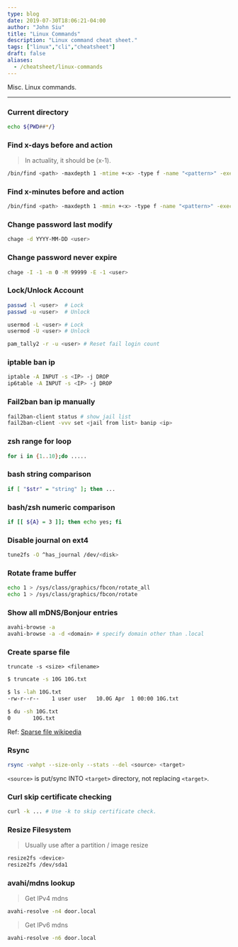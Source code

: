 ```yaml
---
type: blog
date: 2019-07-30T18:06:21-04:00
author: "John Siu"
title: "Linux Commands"
description: "Linux command cheat sheet."
tags: ["linux","cli","cheatsheet"]
draft: false
aliases:
  - /cheatsheet/linux-commands
---
```

Misc. Linux commands.
<!--more-->

---

### Current directory

```sh
echo ${PWD##*/}
```

### Find x-days before and action

> In actuality, it should be (x-1).

```sh
/bin/find <path> -maxdepth 1 -mtime +<x> -type f -name "<pattern>" -exec rm -f {} \;
```

### Find x-minutes before and action

```sh
/bin/find <path> -maxdepth 1 -mmin +<x> -type f -name "<pattern>" -exec rm -f {} \;
```

### Change password last modify

```sh
chage -d YYYY-MM-DD <user>
```

### Change password never expire

```sh
chage -I -1 -m 0 -M 99999 -E -1 <user>
```

### Lock/Unlock Account

```sh
passwd -l <user>  # Lock
passwd -u <user>  # Unlock

usermod -L <user> # Lock
usermod -U <user> # Unlock

pam_tally2 -r -u <user> # Reset fail login count
```

### iptable ban ip

```sh
iptable -A INPUT -s <IP> -j DROP
ip6table -A INPUT -s <IP> -j DROP
```

### Fail2ban ban ip manually

```sh
fail2ban-client status # show jail list
fail2ban-client -vvv set <jail from list> banip <ip>
```

### zsh range for loop

```sh
for i in {1..10};do .....
```

### bash string comparison

```sh
if [ "$str" = "string" ]; then ...
```

### bash/zsh numeric comparison

```sh
if [[ ${A} = 3 ]]; then echo yes; fi
```

### Disable journal on ext4

```sh
tune2fs -O ^has_journal /dev/<disk>
```

### Rotate frame buffer

```sh
echo 1 > /sys/class/graphics/fbcon/rotate_all
echo 1 > /sys/class/graphics/fbcon/rotate
```

### Show all mDNS/Bonjour entries

```sh
avahi-browse -a
avahi-browse -a -d <domain> # specify domain other than .local
```

### Create sparse file

`truncate -s <size> <filename>`

```sh
$ truncate -s 10G 10G.txt

$ ls -lah 10G.txt
-rw-r--r--    1 user user   10.0G Apr  1 00:00 10G.txt

$ du -sh 10G.txt
0       10G.txt
```

Ref: [Sparse file wikipedia](https://wiki.archlinux.org/index.php/Sparse_file)

### Rsync

```sh
rsync -vahpt --size-only --stats --del <source> <target>
```

`<source>` is put/sync INTO `<target>` directory, not replacing `<target>`.

### Curl skip certificate checking

```sh
curl -k ... # Use -k to skip certificate check.
```

### Resize Filesystem

> Usually use after a partition / image resize

```sh
resize2fs <device>
resize2fs /dev/sda1
```

### avahi/mdns lookup

> Get IPv4 mdns

```sh
avahi-resolve -n4 door.local
```

> Get IPv6 mdns

```sh
avahi-resolve -n6 door.local
```
